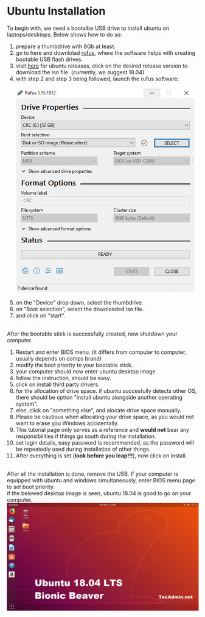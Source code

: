 # Ubuntu Installation
To begin with, we need a bootalbe USB drive to install ubuntu on laptops/desktops. Below shows how to do so:</br>
1. prepare a thumbdrive with 8Gb at least.</br>
2. go to here and downlolad [rufus](https://rufus.ie/en/), where the software helps with creating bootable USB flash drives.</br>
3. visit [here](https://releases.ubuntu.com/) for ubuntu releases, click on the desired release version to download the iso file. (currently, we suggest 18.04)</br>
4. with step 2 and step 3 being followed, launch the rufus software:</br></br>![alt text](https://github.com/HKPolyU-UAV/How-to-install-everything/blob/main/medias/rufus.png)</br></br>
5. on the "Device" drop down, select the thumbdrive. </br>
6. on "Boot selection", select the downloaded iso file.</br>
7. and click on "start". </br></br>

After the bootable stick is successfully created, now shutdown your computer.<br/>
1. Restart and enter BIOS menu. (it differs from computer to computer, usually depends on comps brand)<br/>
2. modify the boot priority to your bootable stick. </br>
3. your computer should now enter ubuntu desktop image. </br>
4. follow the instruction, should be easy. </br>
5. click on install third party drivers. </br>
6. for the allocation of drive space. if ubuntu succesfully detects other OS, there should be option "install ubuntu alongside another operating system". </br>
7. else, click on "something else", and alocate drive space manually. </br>
8. Please be cautious when allocating your drive space, as you would not want to erase you Windows accidentally. </br>
9. This tutorial page only serves as a reference and **would not** bear any responsibilities if things go south during the installation.</br>
10. set login details, easy password is recommended, as the password will be repeatedly used during installation of other things.</br>
11. After everything is set (**look before you leap!!!**), now click on install. </br></br>

After all the installation is done, remove the USB. If your computer is equipped with ubuntu and windows simultaneously, enter BIOS menu page to set boot priority. </br>
if the belowed desktop image is seen, ubuntu 18.04 is good to go on your computer.</br>
![alt text](https://github.com/HKPolyU-UAV/How-to-install-everything/blob/main/medias/ubuntu.png)



